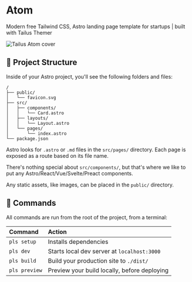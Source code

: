# Atom

Modern free Tailwind CSS, Astro landing page template for startups | built with Tailus Themer

![Tailus Atom cover](./public/cover.webp)

## 🚀 Project Structure

Inside of your Astro project, you'll see the following folders and files:

```
/
├── public/
│   └── favicon.svg
├── src/
│   ├── components/
│   │   └── Card.astro
│   ├── layouts/
│   │   └── Layout.astro
│   └── pages/
│       └── index.astro
└── package.json
```

Astro looks for `.astro` or `.md` files in the `src/pages/` directory. Each page is exposed as a route based on its file name.

There's nothing special about `src/components/`, but that's where we like to put any Astro/React/Vue/Svelte/Preact components.

Any static assets, like images, can be placed in the `public/` directory.

## 🧞 Commands

All commands are run from the root of the project, from a terminal:

| Command       | Action                                       |
| :------------ | :------------------------------------------- |
| `pls setup`   | Installs dependencies                        |
| `pls dev`     | Starts local dev server at `localhost:3000`  |
| `pls build`   | Build your production site to `./dist/`      |
| `pls preview` | Preview your build locally, before deploying |
